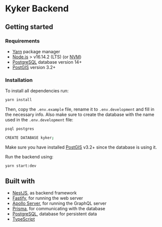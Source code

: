 # Kyker Backend

## Getting started

### Requirements
* [Yarn](https://yarnpkg.com/) package manager
* [Node.js](https://nodejs.org/en/) > v16.14.2 (LTS) (or [NVM](https://github.com/nvm-sh/nvm))
* [PostgreSQL](https://www.postgresql.org/) database version 14+
* [PostGIS](https://postgis.net/) version 3.2+

### Installation
To install all dependencies run:
```bash
yarn install
```

Then, copy the `.env.example` file, rename it to `.env.development` and fill in the necessary info. Also make sure to create the database with the name used in the `.env.development` file:
```bash
psql postgres

CREATE DATABASE kyker;
```

Make sure you have installed [PostGIS](https://postgis.net/) v3.2+ since the database is using it.

Run the backend using:
```bash
yarn start:dev
```

## Built with
* [NestJS](https://nestjs.com/), as backend framework
* [Fastify](https://www.fastify.io/), for running the web server
* [Apollo Server](https://www.apollographql.com/docs/apollo-server/), for running the GraphQL server
* [Prisma](https://www.prisma.io/), for communicating with the database
* [PostgreSQL](https://www.postgresql.org/), database for persistent data
* [TypeScript](https://www.typescriptlang.org/)
